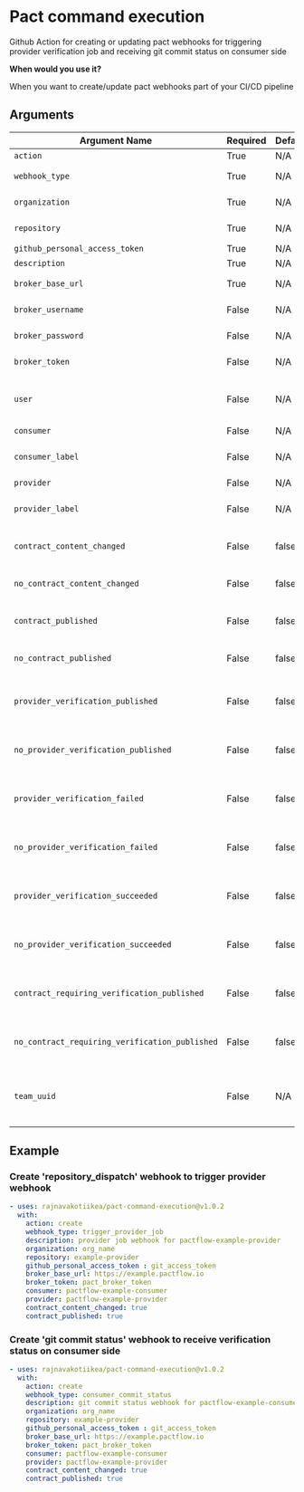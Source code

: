 # Pact command execution

Github Action for creating or updating pact webhooks for triggering provider verification job and receiving git commit status on consumer side

**When would you use it?**

When you want to create/update pact webhooks part of your CI/CD pipeline


## Arguments

| Argument Name                                  | Required | Default | Description                                                                        | Allowed                                              |
|------------------------------------------------|----------|---------|------------------------------------------------------------------------------------|------------------------------------------------------|
| `action`                                       | True     | N/A     | Webhook action                                                                     | **create**, **update**                               |
| `webhook_type`                                 | True     | N/A     | Type of webhook                                                                    | **trigger_provider_job**, **consumer_commit_status** |
| `organization`                                 | True     | N/A     | Name of the git organization                                                       |                                                      |
| `repository`                                   | True     | N/A     | Name of the git repository                                                         |                                                      |
| `github_personal_access_token`                 | True     | N/A     | Github access token                                                                |                                                      |
| `description`                                  | True     | N/A     | Webhook description                                                                |                                                      |
| `broker_base_url`                              | True     | N/A     | Pact_Broker/Pact_Flow  base url                                                    |                                                      |
| `broker_username`                              | False    | N/A     | Pact Broker basic auth username                                                    |                                                      |
| `broker_password`                              | False    | N/A     | Pact Broker basic auth password                                                    |                                                      |
| `broker_token`                                 | False    | N/A     | Pact Broker bearer token                                                           |                                                      |
| `user`                                         | False    | N/A     | Webhook basic auth username and password eg. username:password                     |                                                      |
| `consumer`                                     | False    | N/A     | Consumer name                                                                      |                                                      |
| `consumer_label`                               | False    | N/A     | Consumer label, mutually exclusive with consumer name                              |                                                      |
| `provider`                                     | False    | N/A     | Provider name                                                                      |                                                      |
| `provider_label`                               | False    | N/A     | Provider label, mutually exclusive with provider name                              |                                                      |
| `contract_content_changed`                     | False    | false   | Trigger this webhook when the pact content changes                                 | **true**, **false**                                  |
| `no_contract_content_changed`                  | False    | false   | Trigger this webhook when the no pact content changes                              | **true**, **false**                                  |
| `contract_published`                           | False    | false   | Trigger this webhook when a pact is published                                      | **true**, **false**                                  |
| `no_contract_published`                        | False    | false   | Trigger this webhook when no contract published                                    | **true**, **false**                                  |
| `provider_verification_published`              | False    | false   | Trigger this webhook when a provider verification result is published              | **true**, **false**                                  |
| `no_provider_verification_published`           | False    | false   | Trigger this webhook when no provider verification result published                | **true**, **false**                                  |
| `provider_verification_failed`                 | False    | false   | Trigger this webhook when a failed provider verification result is published       | **true**, **false**                                  |
| `no_provider_verification_failed`              | False    | false   | Trigger this webhook when no failed provider verification result published         | **true**, **false**                                  |
| `provider_verification_succeeded`              | False    | false   | Trigger this webhook when a successful provider verification result is published   | **true**, **false**                                  |
| `no_provider_verification_succeeded`           | False    | false   | Trigger this webhook when no successful provider verification result published     | **true**, **false**                                  |
| `contract_requiring_verification_published`    | False    | false   | Trigger this webhook when a contract is published that requires verification       | **true**, **false**                                  |
| `no_contract_requiring_verification_published` | False    | false   | Trigger this webhook when no contract is published that requires verification      | **true**, **false**                                  |
| `team_uuid`                                    | False    | N/A     | UUID of the Pactflow team to which the webhook should be assigned (Pact flow only) | Only for pact flow                                   |

## Example

### Create 'repository_dispatch' webhook to trigger provider webhook

```yaml
- uses: rajnavakotiikea/pact-command-execution@v1.0.2
  with:
    action: create
    webhook_type: trigger_provider_job
    description: provider job webhook for pactflow-example-provider
    organization: org_name
    repository: example-provider
    github_personal_access_token : git_access_token
    broker_base_url: https://example.pactflow.io
    broker_token: pact_broker_token
    consumer: pactflow-example-consumer
    provider: pactflow-example-provider
    contract_content_changed: true
    contract_published: true
```

### Create 'git commit status' webhook to receive verification status on consumer side

```yaml
- uses: rajnavakotiikea/pact-command-execution@v1.0.2
  with:
    action: create
    webhook_type: consumer_commit_status
    description: git commit status webhook for pactflow-example-consumer
    organization: org_name
    repository: example-provider
    github_personal_access_token : git_access_token
    broker_base_url: https://example.pactflow.io
    broker_token: pact_broker_token
    consumer: pactflow-example-consumer
    provider: pactflow-example-provider
    contract_content_changed: true
    contract_published: true
```


